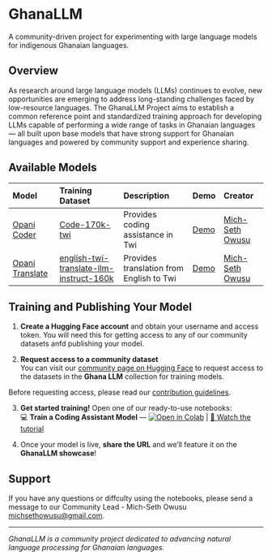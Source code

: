 # GhanaLLM

A community-driven project for experimenting with large language models for indigenous Ghanaian languages.

## Overview

As research around large language models (LLMs) continues to evolve, new opportunities are emerging to address long-standing challenges faced by low-resource languages. The GhanaLLM Project aims to establish a common reference point and standardized training approach for developing LLMs capable of performing a wide range of tasks in Ghanaian languages — all built upon base models that have strong support for Ghanaian languages and powered by community support and experience sharing.

## Available Models

| **Model** | **Training Dataset** | **Description** | **Demo** | **Creator** |
| :------------- | :------------- | :------------- | :------------- | :------------- |
| [Opani Coder](https://huggingface.co/ghananlpcommunity/opani-coder_1b-merged-16bit) | [Code-170k-twi](https://huggingface.co/datasets/ghananlpcommunity/Code-170k-twi) | Provides coding assistance in Twi | [Demo](https://huggingface.co/spaces/ghananlpcommunity/Opani-Coder-DEMO) | [Mich-Seth Owusu](https://www.linkedin.com/in/mich-seth-owusu/) |
| [Opani Translate](https://huggingface.co/ghananlpcommunity/opani-translate_1b-merged-16bit) | [english-twi-translate-llm-instruct-160k](https://huggingface.co/datasets/ghananlpcommunity/english-twi-translate-llm-instruct-160k) | Provides translation from English to Twi | [Demo](https://huggingface.co/spaces/ghananlpcommunity/Opani-Translate-Demo) | [Mich-Seth Owusu](https://www.linkedin.com/in/mich-seth-owusu/) |


## Training and Publishing Your Model

1. **Create a Hugging Face account** and obtain your username and access token. You will need this for getting access to any of our community datasets anfd publishing your model. 

2. **Request access to a community dataset**  
You can visit our [community page on Hugging Face](https://huggingface.co/collections/ghananlpcommunity/ghana-llm) to request access to the datasets in the **Ghana LLM** collection for training models.  

Before requesting access, please read our [contribution guidelines](https://github.com/GhanaNLP/Community-Docs/blob/main/CONTRIBUTING.md).


3. **Get started training!** Open one of our ready-to-use notebooks:  
   💻 **Train a Coding Assistant Model** — [![Open in Colab](https://colab.research.google.com/assets/colab-badge.svg)](https://colab.research.google.com/drive/1LdWBCwwIyKrNprhAJHos5ws0Kz-GgHug?usp=sharing) | [🎥 Watch the tutorial](https://www.youtube.com/watch?v=qr9dzRovLkM)

4. Once your model is live, **share the URL** and we’ll feature it on the **GhanaLLM showcase**!

## Support

If you have any questions or diffculty using the notebooks, please send a message to our Community Lead - Mich-Seth Owusu [michsethowusu@gmail.com](mailto:michsethowusu@gmail.com).

---

*GhanaLLM is a community project dedicated to advancing natural language processing for Ghanaian languages.*
